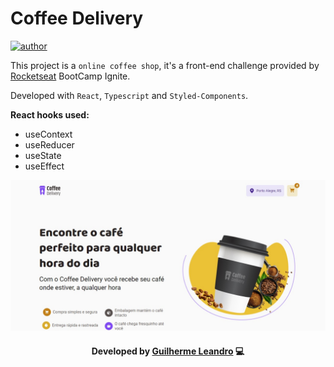 # Coffee Delivery

<a href="https://github.com/guirdy" target="_blank">
  <img src="https://img.shields.io/badge/author-guilherme-blue?style=flat-square" alt="author">
</a>

This project is a `online coffee shop`,  it's a front-end challenge provided by [Rocketseat](https://www.rocketseat.com.br) BootCamp Ignite.

Developed with `React`, `Typescript` and `Styled-Components`.

**React hooks used:**
- useContext
- useReducer
- useState
- useEffect

<p align=center>
  <img src="./.github/print.jpg" >
</p>

<h4 align=center>Developed by <a href="https://www.linkedin.com/in/guirdy/">Guilherme Leandro</a> 💻</h4>
